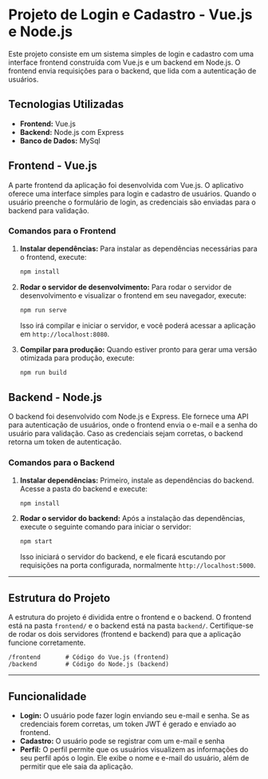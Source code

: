 
# Projeto de Login e Cadastro - Vue.js e Node.js

Este projeto consiste em um sistema simples de login e cadastro com uma interface frontend construída com Vue.js e um backend em Node.js. O frontend envia requisições para o backend, que lida com a autenticação de usuários.

## Tecnologias Utilizadas

- **Frontend:** Vue.js
- **Backend:** Node.js com Express
- **Banco de Dados:** MySql

## Frontend - Vue.js

A parte frontend da aplicação foi desenvolvida com Vue.js. O aplicativo oferece uma interface simples para login e cadastro de usuários. Quando o usuário preenche o formulário de login, as credenciais são enviadas para o backend para validação.

### Comandos para o Frontend

1. **Instalar dependências:**
   Para instalar  as dependências necessárias para o frontend, execute:

   ```bash
   npm install
   ```

2. **Rodar o servidor de desenvolvimento:**
   Para rodar o servidor de desenvolvimento e visualizar o frontend em seu navegador, execute:

   ```bash
   npm run serve
   ```

   Isso irá compilar e iniciar o servidor, e você poderá acessar a aplicação em `http://localhost:8080`.

3. **Compilar para produção:**
   Quando estiver pronto para gerar uma versão otimizada para produção, execute: 

   ```bash
   npm run build
   ```

## Backend - Node.js

O backend foi desenvolvido com Node.js e Express. Ele fornece uma API para autenticação de usuários, onde o frontend envia o e-mail e a senha do usuário para validação. Caso as credenciais sejam corretas, o backend retorna um token de autenticação.

### Comandos para o Backend

1. **Instalar dependências:**
   Primeiro, instale as dependências do backend. Acesse a pasta do backend e execute:

   ```bash
   npm install
   ```

2. **Rodar o servidor do backend:**
   Após a instalação das dependências, execute o seguinte comando para iniciar o servidor:

   ```bash
   npm start
   ```

   Isso iniciará o servidor do backend, e ele ficará escutando por requisições na porta configurada, normalmente `http://localhost:5000`.

---

## Estrutura do Projeto

A estrutura do projeto é dividida entre o frontend e o backend. O frontend está na pasta `frontend/` e o backend está na pasta `backend/`. Certifique-se de rodar os dois servidores (frontend e backend) para que a aplicação funcione corretamente.

```
/frontend       # Código do Vue.js (frontend)
/backend        # Código do Node.js (backend)
```

---

## Funcionalidade

- **Login:** O usuário pode fazer login enviando seu e-mail e senha. Se as credenciais forem corretas, um token JWT é gerado e enviado ao frontend.
- **Cadastro:** O usuário pode se registrar com um e-mail e senha 
- **Perfil:** O perfil permite que os usuários visualizem as informações do seu perfil após o login. Ele exibe o nome e e-mail do usuário, além de permitir que ele saia da aplicação.

